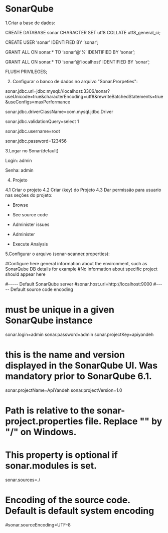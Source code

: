 # SonarQube

1.Criar a base de dados: 

CREATE DATABASE sonar CHARACTER SET utf8 COLLATE utf8_general_ci;

CREATE USER ‘sonar’ IDENTIFIED BY ‘sonar’;

GRANT ALL ON sonar.* TO ‘sonar’@’%’ IDENTIFIED BY ‘sonar’;

GRANT ALL ON sonar.* TO ‘sonar’@’localhost’ IDENTIFIED BY ‘sonar’;

FLUSH PRIVILEGES;

2. Configurar o banco de dados no arquivo "Sonar.Prorpeties": 

sonar.jdbc.url=jdbc:mysql://localhost:3306/sonar?useUnicode=true&characterEncoding=utf8&rewriteBatchedStatements=true&useConfigs=maxPerformance

sonar.jdbc.driverClassName=com.mysql.jdbc.Driver

sonar.jdbc.validationQuery=select 1

sonar.jdbc.username=root

sonar.jdbc.password=123456


3.Logar no Sonar(default) 
 
Login: admin 

Senha: admin 

4. Projeto

4.1 Criar o projeto 
4.2 Criar (key) do Projeto 
4.3 Dar permissão para usuario nas seções do projeto: 
- Browse

- See source code 

- Administer issues 

- Administer

- Execute Analysis 

5.Configurar o arquivo (sonar-scanner.properties):

#Configure here general information about the environment, such as SonarQube DB details for example
#No information about specific project should appear here

#----- Default SonarQube server
#sonar.host.url=http://localhost:9000
#----- Default source code encoding
# must be unique in a given SonarQube instance
sonar.login=admin
sonar.password=admin
sonar.projectKey=apiyandeh
# this is the name and version displayed in the SonarQube UI. Was mandatory prior to SonarQube 6.1.
sonar.projectName=ApiYandeh
sonar.projectVersion=1.0
# Path is relative to the sonar-project.properties file. Replace "\" by "/" on Windows.
# This property is optional if sonar.modules is set. 
sonar.sources=./ 
# Encoding of the source code. Default is default system encoding
#sonar.sourceEncoding=UTF-8

